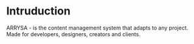 # Intruduction

ARRYSA -  is the content management system that adapts to any project. Made for developers, designers, creators and clients.
